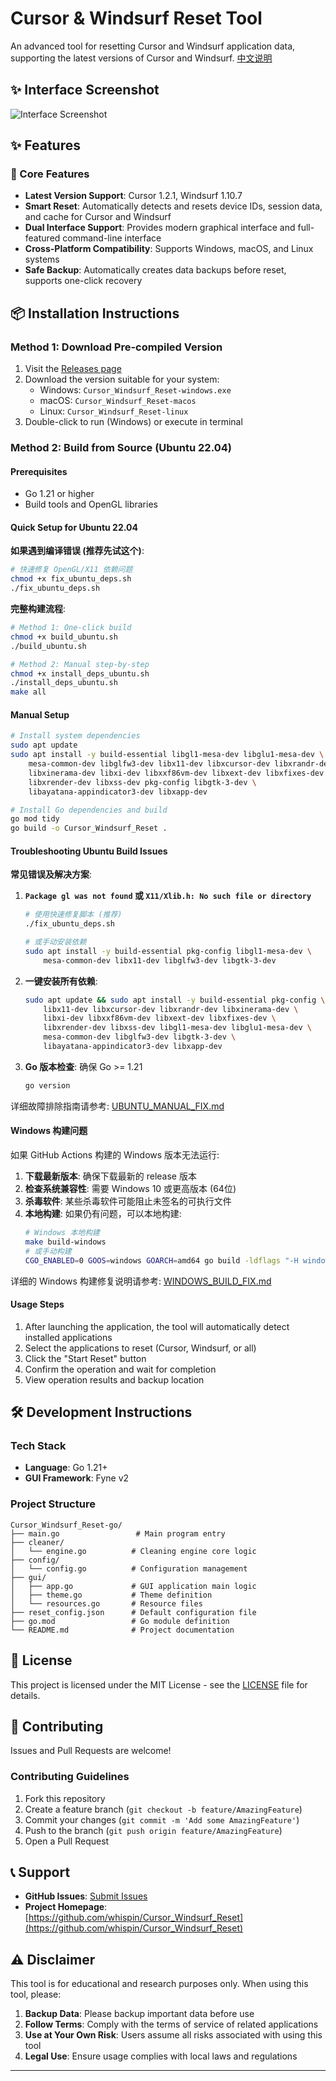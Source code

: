 # Cursor & Windsurf Reset Tool

An advanced tool for resetting Cursor and Windsurf application data, supporting the latest versions of Cursor and Windsurf.
[中文说明](https://github.com/whispin/Cursor_Windsurf_Reset/blob/main/README_ZH.md)
## ✨ Interface Screenshot

![Interface Screenshot](https://github.com/whispin/Cursor_Windsurf_Reset/blob/main/screenshot/homepage.jpg?raw=true)

## ✨ Features

### 🎯 Core Features
- **Latest Version Support**: Cursor 1.2.1, Windsurf 1.10.7
- **Smart Reset**: Automatically detects and resets device IDs, session data, and cache for Cursor and Windsurf
- **Dual Interface Support**: Provides modern graphical interface and full-featured command-line interface
- **Cross-Platform Compatibility**: Supports Windows, macOS, and Linux systems
- **Safe Backup**: Automatically creates data backups before reset, supports one-click recovery

## 📦 Installation Instructions

### Method 1: Download Pre-compiled Version
1. Visit the [Releases page](https://github.com/whispin/Cursor_Windsurf_Reset/releases)
2. Download the version suitable for your system:
   - Windows: `Cursor_Windsurf_Reset-windows.exe`
   - macOS: `Cursor_Windsurf_Reset-macos`
   - Linux: `Cursor_Windsurf_Reset-linux`
3. Double-click to run (Windows) or execute in terminal

### Method 2: Build from Source (Ubuntu 22.04)

#### Prerequisites
- Go 1.21 or higher
- Build tools and OpenGL libraries

#### Quick Setup for Ubuntu 22.04

**如果遇到编译错误 (推荐先试这个)**:
```bash
# 快速修复 OpenGL/X11 依赖问题
chmod +x fix_ubuntu_deps.sh
./fix_ubuntu_deps.sh
```

**完整构建流程**:
```bash
# Method 1: One-click build
chmod +x build_ubuntu.sh
./build_ubuntu.sh

# Method 2: Manual step-by-step
chmod +x install_deps_ubuntu.sh
./install_deps_ubuntu.sh
make all
```

#### Manual Setup
```bash
# Install system dependencies
sudo apt update
sudo apt install -y build-essential libgl1-mesa-dev libglu1-mesa-dev \
    mesa-common-dev libglfw3-dev libx11-dev libxcursor-dev libxrandr-dev \
    libxinerama-dev libxi-dev libxxf86vm-dev libxext-dev libxfixes-dev \
    libxrender-dev libxss-dev pkg-config libgtk-3-dev \
    libayatana-appindicator3-dev libxapp-dev

# Install Go dependencies and build
go mod tidy
go build -o Cursor_Windsurf_Reset .
```

#### Troubleshooting Ubuntu Build Issues

**常见错误及解决方案**:

1. **`Package gl was not found` 或 `X11/Xlib.h: No such file or directory`**
   ```bash
   # 使用快速修复脚本 (推荐)
   ./fix_ubuntu_deps.sh

   # 或手动安装依赖
   sudo apt install -y build-essential pkg-config libgl1-mesa-dev \
       mesa-common-dev libx11-dev libglfw3-dev libgtk-3-dev
   ```

2. **一键安装所有依赖**:
   ```bash
   sudo apt update && sudo apt install -y build-essential pkg-config \
       libx11-dev libxcursor-dev libxrandr-dev libxinerama-dev \
       libxi-dev libxxf86vm-dev libxext-dev libxfixes-dev \
       libxrender-dev libxss-dev libgl1-mesa-dev libglu1-mesa-dev \
       mesa-common-dev libglfw3-dev libgtk-3-dev \
       libayatana-appindicator3-dev libxapp-dev
   ```

3. **Go 版本检查**: 确保 Go >= 1.21
   ```bash
   go version
   ```

详细故障排除指南请参考: [UBUNTU_MANUAL_FIX.md](UBUNTU_MANUAL_FIX.md)

#### Windows 构建问题

如果 GitHub Actions 构建的 Windows 版本无法运行:

1. **下载最新版本**: 确保下载最新的 release 版本
2. **检查系统兼容性**: 需要 Windows 10 或更高版本 (64位)
3. **杀毒软件**: 某些杀毒软件可能阻止未签名的可执行文件
4. **本地构建**: 如果仍有问题，可以本地构建:
   ```bash
   # Windows 本地构建
   make build-windows
   # 或手动构建
   CGO_ENABLED=0 GOOS=windows GOARCH=amd64 go build -ldflags "-H windowsgui" -o Cursor_Windsurf_Reset.exe .
   ```

详细的 Windows 构建修复说明请参考: [WINDOWS_BUILD_FIX.md](WINDOWS_BUILD_FIX.md)

#### Usage Steps
1. After launching the application, the tool will automatically detect installed applications
2. Select the applications to reset (Cursor, Windsurf, or all)
3. Click the "Start Reset" button
4. Confirm the operation and wait for completion
5. View operation results and backup location

## 🛠️ Development Instructions

### Tech Stack
- **Language**: Go 1.21+
- **GUI Framework**: Fyne v2

### Project Structure
```
Cursor_Windsurf_Reset-go/
├── main.go                 # Main program entry
├── cleaner/
│   └── engine.go          # Cleaning engine core logic
├── config/
│   └── config.go          # Configuration management
├── gui/
│   ├── app.go             # GUI application main logic
│   ├── theme.go           # Theme definition
│   └── resources.go       # Resource files
├── reset_config.json      # Default configuration file
├── go.mod                 # Go module definition
└── README.md              # Project documentation
```

## 📄 License

This project is licensed under the MIT License - see the [LICENSE](LICENSE) file for details.

## 🤝 Contributing

Issues and Pull Requests are welcome!

### Contributing Guidelines
1. Fork this repository
2. Create a feature branch (`git checkout -b feature/AmazingFeature`)
3. Commit your changes (`git commit -m 'Add some AmazingFeature'`)
4. Push to the branch (`git push origin feature/AmazingFeature`)
5. Open a Pull Request

## 📞 Support

- **GitHub Issues**: [Submit Issues](https://github.com/whispin/Cursor_Windsurf_Reset/issues)
- **Project Homepage**: [https://github.com/whispin/Cursor_Windsurf_Reset](https://github.com/whispin/Cursor_Windsurf_Reset)

## ⚠️ Disclaimer

This tool is for educational and research purposes only. When using this tool, please:

1. **Backup Data**: Please backup important data before use
2. **Follow Terms**: Comply with the terms of service of related applications
3. **Use at Your Own Risk**: Users assume all risks associated with using this tool
4. **Legal Use**: Ensure usage complies with local laws and regulations

---
